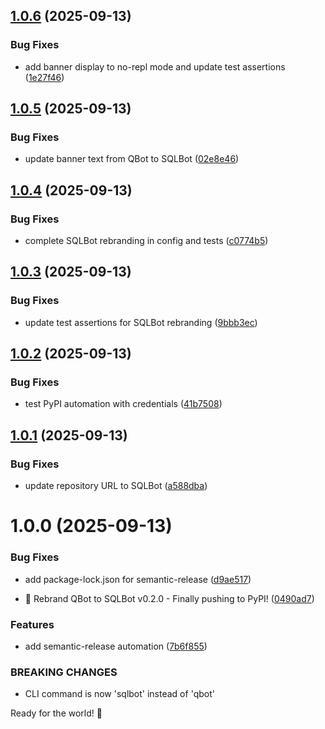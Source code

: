 ## [1.0.6](https://github.com/AnthusAI/SQLBot/compare/v1.0.5...v1.0.6) (2025-09-13)


### Bug Fixes

* add banner display to no-repl mode and update test assertions ([1e27f46](https://github.com/AnthusAI/SQLBot/commit/1e27f46be5155d40a46246891173c365236a9e54))

## [1.0.5](https://github.com/AnthusAI/SQLBot/compare/v1.0.4...v1.0.5) (2025-09-13)


### Bug Fixes

* update banner text from QBot to SQLBot ([02e8e46](https://github.com/AnthusAI/SQLBot/commit/02e8e46dcffae6b0c647acb9a830e3565b20849c))

## [1.0.4](https://github.com/AnthusAI/SQLBot/compare/v1.0.3...v1.0.4) (2025-09-13)


### Bug Fixes

* complete SQLBot rebranding in config and tests ([c0774b5](https://github.com/AnthusAI/SQLBot/commit/c0774b545f8245ad0dcf4e5381646856c7b8597e))

## [1.0.3](https://github.com/AnthusAI/SQLBot/compare/v1.0.2...v1.0.3) (2025-09-13)


### Bug Fixes

* update test assertions for SQLBot rebranding ([9bbb3ec](https://github.com/AnthusAI/SQLBot/commit/9bbb3ecf5490ee53e6e8d9bf4f19000d86a879fb))

## [1.0.2](https://github.com/AnthusAI/SQLBot/compare/v1.0.1...v1.0.2) (2025-09-13)


### Bug Fixes

* test PyPI automation with credentials ([41b7508](https://github.com/AnthusAI/SQLBot/commit/41b750877dd664fddadcea77955b0fd8e822d810))

## [1.0.1](https://github.com/AnthusAI/SQLBot/compare/v1.0.0...v1.0.1) (2025-09-13)


### Bug Fixes

* update repository URL to SQLBot ([a588dba](https://github.com/AnthusAI/SQLBot/commit/a588dbaaa421bdf7848579797101c4224ddd2cba))

# 1.0.0 (2025-09-13)


### Bug Fixes

* add package-lock.json for semantic-release ([d9ae517](https://github.com/AnthusAI/QBot/commit/d9ae517f19e3cdab4d158e0872e205b09f2d0df8))


* 🎉 Rebrand QBot to SQLBot v0.2.0 - Finally pushing to PyPI! ([0490ad7](https://github.com/AnthusAI/QBot/commit/0490ad7ba388d163f33443a2ac41e182778316f2))


### Features

* add semantic-release automation ([7b6f855](https://github.com/AnthusAI/QBot/commit/7b6f855b1505abeb40e93e9144267c997e97c945))


### BREAKING CHANGES

* CLI command is now 'sqlbot' instead of 'qbot'

Ready for the world! 🚀
